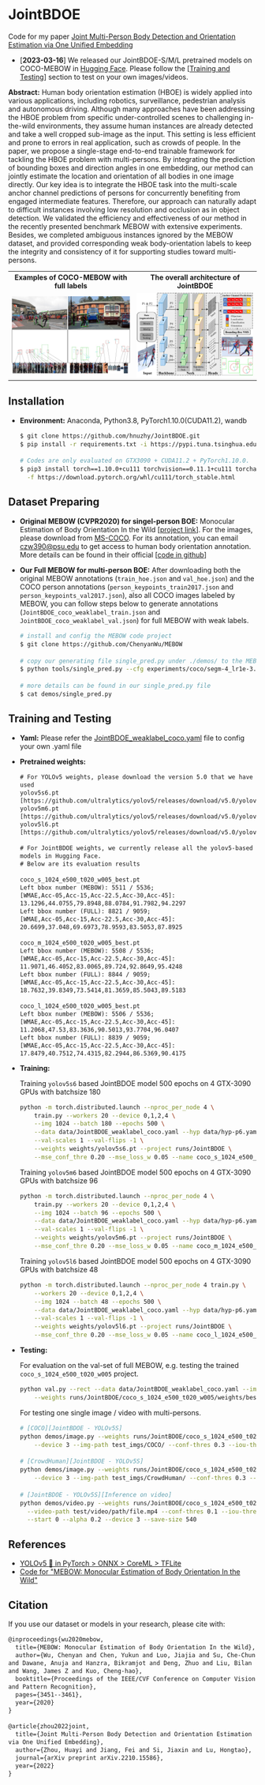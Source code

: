 # JointBDOE
Code for my paper [Joint Multi-Person Body Detection and Orientation Estimation via One Unified Embedding](https://arxiv.org/abs/2210.15586)

* [**2023-03-16**] We released our JointBDOE-S/M/L pretrained models on COCO-MEBOW in [Hugging Face](https://huggingface.co/HoyerChou/JointBDOE). Please follow the [[Training and Testing](#training-and-testing)] section to test on your own images/videos.


**Abstract:** Human body orientation estimation (HBOE) is widely applied into various applications, including robotics, surveillance, pedestrian analysis and autonomous driving. Although many approaches have been addressing the HBOE problem from specific under-controlled scenes to challenging in-the-wild environments, they assume human instances are already detected and take a well cropped sub-image as the input. This setting is less efficient and prone to errors in real application, such as crowds of people. In the paper, we propose a single-stage end-to-end trainable framework for tackling the HBOE problem with multi-persons. By integrating the prediction of bounding boxes and direction angles in one embedding, our method can jointly estimate the location and orientation of all bodies in one image directly. Our key idea is to integrate the HBOE task into the multi-scale anchor channel predictions of persons for concurrently benefiting from engaged intermediate features. Therefore, our approach can naturally adapt to difficult instances involving low resolution and occlusion as in object detection. We validated the efficiency and effectiveness of our method in the recently presented benchmark MEBOW with extensive experiments. Besides, we completed ambiguous instances ignored by the MEBOW dataset, and provided corresponding weak body-orientation labels to keep the integrity and consistency of it for supporting studies toward multi-persons.

<table>
<tr>
<th>Examples of COCO-MEBOW with full labels</th>
<th>The overall architecture of JointBDOE</th>
</tr>
<tr>
<td><img src="./images/examples.png" width="540"></td>
<td><img src="./images/architecture.png" width="500"></td> 
</tr>
</table>

## Installation

* **Environment:** Anaconda, Python3.8, PyTorch1.10.0(CUDA11.2), wandb

  ```bash
  $ git clone https://github.com/hnuzhy/JointBDOE.git
  $ pip install -r requirements.txt -i https://pypi.tuna.tsinghua.edu.cn/simple

  # Codes are only evaluated on GTX3090 + CUDA11.2 + PyTorch1.10.0.
  $ pip3 install torch==1.10.0+cu111 torchvision==0.11.1+cu111 torchaudio==0.10.0+cu111 \
    -f https://download.pytorch.org/whl/cu111/torch_stable.html
  ```

## Dataset Preparing

* **Original MEBOW (CVPR2020) for singel-person BOE:** Monocular Estimation of Body Orientation In the Wild [[project link](https://chenyanwu.github.io/MEBOW/)]. For the images, please download from [MS-COCO](https://cocodataset.org/#download). For its annotation, you can email [czw390@psu.edu](czw390@psu.edu) to get access to human body orientation annotation. More details can be found in their official [[code in github](https://github.com/ChenyanWu/MEBOW)]

* **Our Full MEBOW for multi-person BOE:** After downloading both the original MEBOW annotations (`train_hoe.json` and `val_hoe.json`) and the COCO person annotations (`person_keypoints_train2017.json` and `person_keypoints_val2017.json`), also all COCO images labeled by MEBOW, you can follow steps below to generate annotations (`JointBDOE_coco_weaklabel_train.json` and `JointBDOE_coco_weaklabel_val.json`) for full MEBOW with weak labels.
  ```bash
  # install and config the MEBOW code project
  $ git clone https://github.com/ChenyanWu/MEBOW

  # copy our generating file single_pred.py under ./demos/ to the MEBOW code project ./tools/
  $ python tools/single_pred.py --cfg experiments/coco/segm-4_lr1e-3.yaml

  # more details can be found in our single_pred.py file
  $ cat demos/single_pred.py 
  ```

## Training and Testing

* **Yaml:** Please refer the [JointBDOE_weaklabel_coco.yaml](./data/JointBDOE_weaklabel_coco.yaml) file to config your own .yaml file

* **Pretrained weights:** 
  ```
  # For YOLOv5 weights, please download the version 5.0 that we have used
  yolov5s6.pt
  [https://github.com/ultralytics/yolov5/releases/download/v5.0/yolov5s6.pt]
  yolov5m6.pt
  [https://github.com/ultralytics/yolov5/releases/download/v5.0/yolov5m6.pt]
  yolov5l6.pt
  [https://github.com/ultralytics/yolov5/releases/download/v5.0/yolov5l6.pt]
  
  # For JointBDOE weights, we currently release all the yolov5-based models in Hugging Face.
  # Below are its evaluation results
  
  coco_s_1024_e500_t020_w005_best.pt
  Left bbox number (MEBOW): 5511 / 5536;
  [WMAE,Acc-05,Acc-15,Acc-22.5,Acc-30,Acc-45]: 13.1296,44.0755,79.8948,88.0784,91.7982,94.2297
  Left bbox number (FULL): 8821 / 9059;
  [WMAE,Acc-05,Acc-15,Acc-22.5,Acc-30,Acc-45]: 20.6699,37.048,69.6973,78.9593,83.5053,87.8925

  coco_m_1024_e500_t020_w005_best.pt
  Left bbox number (MEBOW): 5508 / 5536;
  [WMAE,Acc-05,Acc-15,Acc-22.5,Acc-30,Acc-45]: 11.9071,46.4052,83.0065,89.724,92.8649,95.4248
  Left bbox number (FULL): 8844 / 9059;
  [WMAE,Acc-05,Acc-15,Acc-22.5,Acc-30,Acc-45]: 18.7632,39.8349,73.5414,81.3659,85.5043,89.5183
  
  coco_l_1024_e500_t020_w005_best.pt
  Left bbox number (MEBOW): 5506 / 5536;
  [WMAE,Acc-05,Acc-15,Acc-22.5,Acc-30,Acc-45]: 11.2068,47.53,83.3636,90.5013,93.7704,96.0407
  Left bbox number (FULL): 8839 / 9059;
  [WMAE,Acc-05,Acc-15,Acc-22.5,Acc-30,Acc-45]: 17.8479,40.7512,74.4315,82.2944,86.5369,90.4175
  ```
  
* **Training:**

  Training `yolov5s6` based JointBDOE model 500 epochs on 4 GTX-3090 GPUs with batchsize 180
  ```bash
  python -m torch.distributed.launch --nproc_per_node 4 \
      train.py --workers 20 --device 0,1,2,4 \
      --img 1024 --batch 180 --epochs 500 \
      --data data/JointBDOE_weaklabel_coco.yaml --hyp data/hyp-p6.yaml \
      --val-scales 1 --val-flips -1 \
      --weights weights/yolov5s6.pt --project runs/JointBDOE \
      --mse_conf_thre 0.20 --mse_loss_w 0.05 --name coco_s_1024_e500_t020_w005
  ```
  Training `yolov5m6` based JointBDOE model 500 epochs on 4 GTX-3090 GPUs with batchsize 96
  ```bash
  python -m torch.distributed.launch --nproc_per_node 4 \
      train.py --workers 20 --device 0,1,2,4 \
      --img 1024 --batch 96 --epochs 500 \
      --data data/JointBDOE_weaklabel_coco.yaml --hyp data/hyp-p6.yaml \
      --val-scales 1 --val-flips -1 \
      --weights weights/yolov5m6.pt --project runs/JointBDOE \
      --mse_conf_thre 0.20 --mse_loss_w 0.05 --name coco_m_1024_e500_t020_w005
  ```
  Training `yolov5l6` based JointBDOE model 500 epochs on 4 GTX-3090 GPUs with batchsize 48
  ```bash
  python -m torch.distributed.launch --nproc_per_node 4 train.py \
      --workers 20 --device 0,1,2,4 \
      --img 1024 --batch 48 --epochs 500 \
      --data data/JointBDOE_weaklabel_coco.yaml --hyp data/hyp-p6.yaml \
      --val-scales 1 --val-flips -1 \
      --weights weights/yolov5l6.pt --project runs/JointBDOE \
      --mse_conf_thre 0.20 --mse_loss_w 0.05 --name coco_l_1024_e500_t020_w005
  ```
  
* **Testing:**

  For evaluation on the val-set of full MEBOW, e.g. testing the trained `coco_s_1024_e500_t020_w005` project.
  ```bash
  python val.py --rect --data data/JointBDOE_weaklabel_coco.yaml --img 1024 \
      --weights runs/JointBDOE/coco_s_1024_e500_t020_w005/weights/best.pt --batch-size 16 --device 3
  ```
  For testing one single image / video with multi-persons.
  ```bash
  # [COCO][JointBDOE - YOLOv5S] 
  python demos/image.py --weights runs/JointBDOE/coco_s_1024_e500_t020_w005/weights/best.pt \
      --device 3 --img-path test_imgs/COCO/ --conf-thres 0.3 --iou-thres 0.5 --gt-show --thickness 1
      
  # [CrowdHuman][JointBDOE - YOLOv5S] 
  python demos/image.py --weights runs/JointBDOE/coco_s_1024_e500_t020_w005/weights/best.pt \
      --device 3 --img-path test_imgs/CrowdHuman/ --conf-thres 0.3 --iou-thres 0.5
      
  # [JointBDOE - YOLOv5S][Inference on video]
  python demos/video.py --weights runs/JointBDOE/coco_s_1024_e500_t020_w005/weights/best.pt \
    --video-path test/video/path/file.mp4 --conf-thres 0.1 --iou-thres 0.3 \
    --start 0 --alpha 0.2 --device 3 --save-size 540
  ```
  
## References

* [YOLOv5 🚀 in PyTorch > ONNX > CoreML > TFLite](https://github.com/ultralytics/yolov5)
* [Code for "MEBOW: Monocular Estimation of Body Orientation In the Wild"](https://github.com/ChenyanWu/MEBOW)

## Citation

If you use our dataset or models in your research, please cite with:
```
@inproceedings{wu2020mebow,
  title={MEBOW: Monocular Estimation of Body Orientation In the Wild},
  author={Wu, Chenyan and Chen, Yukun and Luo, Jiajia and Su, Che-Chun and Dawane, Anuja and Hanzra, Bikramjot and Deng, Zhuo and Liu, Bilan and Wang, James Z and Kuo, Cheng-hao},
  booktitle={Proceedings of the IEEE/CVF Conference on Computer Vision and Pattern Recognition},
  pages={3451--3461},
  year={2020}
}

@article{zhou2022joint,
  title={Joint Multi-Person Body Detection and Orientation Estimation via One Unified Embedding},
  author={Zhou, Huayi and Jiang, Fei and Si, Jiaxin and Lu, Hongtao},
  journal={arXiv preprint arXiv.2210.15586},
  year={2022}
}
```

